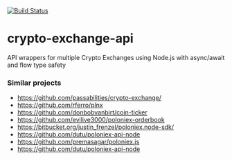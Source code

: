 [![Build Status](https://travis-ci.org/kesor/crypto-exchange-api.svg?branch=master)](https://travis-ci.org/kesor/crypto-exchange-api)

# crypto-exchange-api
API wrappers for multiple Crypto Exchanges using Node.js with async/await and flow type safety

### Similar projects

* https://github.com/passabilities/crypto-exchange/
* https://github.com/rferro/plnx
* https://github.com/donbobvanbirt/coin-ticker
* https://github.com/evilive3000/poloniex-orderbook
* https://bitbucket.org/justin_frenzel/poloniex.node-sdk/
* https://github.com/dutu/poloniex-api-node
* https://github.com/premasagar/poloniex.js
* https://github.com/dutu/poloniex-api-node
